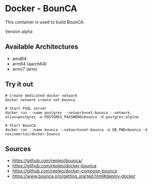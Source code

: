 # Docker - BounCA

This container is used to build BounCA.

Version alpha

## Available Architectures
- amd64
- arm64 (aarch64)
- armv7 (arm)

## Try it out
```
# Create dedicated docker network
docker network create net-bounca

# Start PSQL server
docker run --name postgres --network=net-bounca --network-alias=postgres -e POSTGRES_PASSWORD=bounca -d postgres:alpine

# Start BounCA
docker run --name bounca --network=net-bounca -e DB_PWD=bounca -d noxinmortus/docker-bounca
```

## Sources
- https://github.com/repleo/bounca/
- https://github.com/repleo/docker-bounca
- https://github.com/repleo/docker-compose-bounca
- https://www.bounca.org/getting_started.html#deploy-docker
